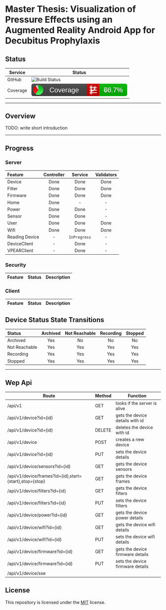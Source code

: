 # Master Thesis: Visualization of Pressure Effects using an Augmented Reality Android App for Decubitus Prophylaxis

## Status

| Service | Status |
| - | - |
| GitHub | ![Build Status][build-status] |
| Coverage | ![Coverage Status][coverage-status] |

[build-status]: https://github.com/psachmann/vpear/workflows/VPEAR%20CI/badge.svg
[coverage-status]: https://raw.githubusercontent.com/psachmann/vpear-docs/main/report/badge_combined.svg

---
## Overview

TODO: write short introduction

---
## Progress

### Server

| Feature | Controller | Service | Validators |
| :- | :-: | :-: | :-: |
| Device | Done | Done | Done |
| Filter | Done | Done | Done |
| Firmware | Done | Done | Done |
| Home | Done | - | - |
| Power | Done | Done | - |
| Sensor | Done | Done | - |
| User | Done | Done | Done |
| Wifi | Done | Done | Done |
| Reading Device | - | `InProgress` | - |
| DeviceClient | - | Done  | - |
| VPEARClient | - | Done  | - |

### Security

| Feature | Status | Description |
| :- | :-: | :- |

### Client

| Feature | Status | Description |
| :- | :-: | :- |

## Device Status State Transitions

| Status | Archived | Not Reachable | Recording | Stopped |
| :- | :-: | :-: | :-: | :-: |
| Archived | Yes | No | No | No |
| Not Reachable | Yes | Yes | Yes | Yes |
| Recording | Yes | Yes | Yes | Yes |
| Stopped | Yes | Yes | Yes | Yes |

---
## Wep Api

| Route | Method | Function |
| - | - | - |
| /api/v1 | GET | looks if the server is alive |
| /api/v1/device?id={id} | GET | gets the device details with id |
| /api/v1/device?id={id} | DELETE | deletes the device with id |
| /api/v1/device | POST | creates a new device |
| /api/v1/device?id={id} | PUT | sets the device details |
| /api/v1/device/sensors?id={id} | GET | gets the device sensors |
| /api/v1/device/frames?id={id},start={start},stop={stop} | GET | gets the device frames |
| /api/v1/device/filters?id={id} | GET | gets the device filters |
| /api/v1/device/filters?id={id} | PUT | sets the device filters |
| /api/v1/device/power?id={id} | GET | gets the device power details |
| /api/v1/device/wifi?id={id} | GET | gets the device wifi details |
| /api/v1/device/wifi?id={id} | PUT | sets the device wifi details |
| /api/v1/device/firmware?id={id} | GET | gets the device firmware details |
| /api/v1/device/firmware?id={id} | PUT | sets the device firmware details |
| /api/v1/device/sse |||

## License

This repository is licensed under the [MIT][license] license.

[license]: ./LICENSE.md

